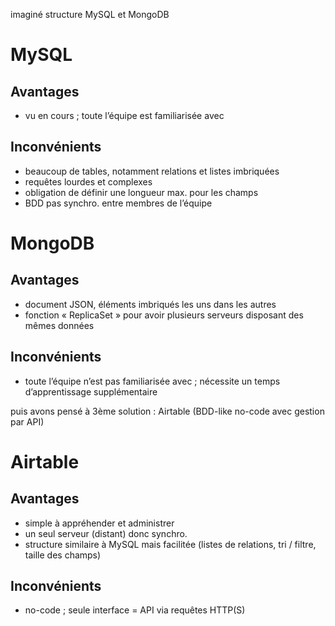 imaginé structure MySQL et MongoDB


# MySQL
## Avantages
- vu en cours ; toute l’équipe est familiarisée avec

## Inconvénients
- beaucoup de tables, notamment relations et listes imbriquées
- requêtes lourdes et complexes
- obligation de définir une longueur max. pour les champs
- BDD pas synchro. entre membres de l’équipe


# MongoDB
## Avantages
- document JSON, éléments imbriqués les uns dans les autres
- fonction « ReplicaSet » pour avoir plusieurs serveurs disposant des mêmes données

## Inconvénients
- toute l’équipe n’est pas familiarisée avec ; nécessite un temps d’apprentissage supplémentaire


puis avons pensé à 3ème solution : Airtable (BDD-like no-code avec gestion par API)


# Airtable
## Avantages
- simple à appréhender et administrer
- un seul serveur (distant) donc synchro.
- structure similaire à MySQL mais facilitée (listes de relations, tri / filtre, taille des champs)

## Inconvénients
- no-code ; seule interface = API via requêtes HTTP(S)
